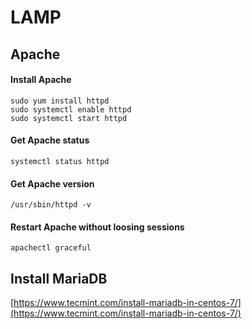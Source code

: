 # LAMP

## Apache

#### Install Apache

```text
sudo yum install httpd
sudo systemctl enable httpd
sudo systemctl start httpd
```

#### Get Apache status

```text
systemctl status httpd
```

#### Get Apache version

```text
/usr/sbin/httpd -v
```

#### Restart Apache without loosing sessions

```text
apachectl graceful
```

## Install MariaDB

[https://www.tecmint.com/install-mariadb-in-centos-7/](https://www.tecmint.com/install-mariadb-in-centos-7/)

